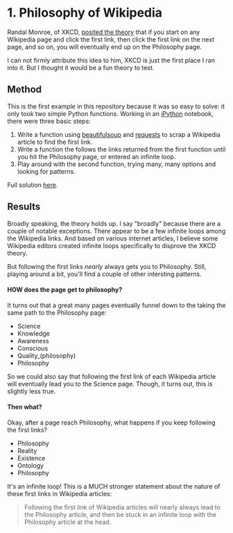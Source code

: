 # 1. Philosophy of Wikipedia

Randal Monroe, of XKCD, [posited the theory](https://xkcd.com/903/) that if you start on any Wikipedia page and click the first link, then click the first link on the next page, and so on, you will eventually end up on the Philosophy page.

I can not firmly attribute this idea to him, XKCD is just the first place I ran into it. But I thought it would be a fun theory to test.

## Method

This is the first example in this repository because it was so easy to solve: it only took two simple Python functions. Working in an [iPython](http://ipython.org/) notebook, there were three basic steps:

1. Write a function using [beautifulsoup](http://www.crummy.com/software/BeautifulSoup/) and [requests](http://docs.python-requests.org/en/latest/) to scrap a Wikipedia article to find the first link.
2. Write a function the follows the links returned from the first function until you hit the Philosophy page, or entered an infinite loop.
3. Play around with the second function, trying many, many options and looking for patterns.

Full solution [here](philosophy_of_wikipedia.ipynb).

## Results

Broadly speaking, the theory holds up. I say "broadly" because there are a couple of notable exceptions. There appear to be a few infinite loops among the Wikipedia links. And based on various internet articles, I believe some Wikipedia editors created infinite loops specifically to disprove the XKCD theory.

But following the first links *nearly* always gets you to Philosophy. Still, playing around a bit, you'll find a couple of other intersting patterns.

#### HOW does the page get to philosophy?

It turns out that a great many pages eventually funnel down to the taking the same path to the Philosophy page:

* Science
* Knowledge
* Awareness
* Conscious
* Quality_(philosophy)
* Philosophy

So we could also say that following the first link of each Wikipedia article will eventually lead you to the Science page. Though, it turns out, this is slightly less true.

#### Then what?

Okay, after a page reach Philosophy, what happens if you keep following the first links?

* Philosophy
* Reality
* Existence
* Ontology
* Philosophy

It's an infinite loop! This is a MUCH stronger statement about the nature of these first links in Wikipedia articles:

> Following the first link of Wikipedia articles will nearly always lead to the Philosophy article, and then be stuck in an infinite loop with the Philosophy article at the head.
